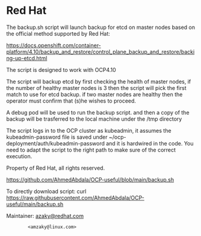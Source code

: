 # Red Hat

The backup.sh script will launch backup for etcd on master nodes based on the official method supported by Red Hat:

https://docs.openshift.com/container-platform/4.10/backup_and_restore/control_plane_backup_and_restore/backing-up-etcd.html

The script is designed to work with OCP4.10

The script will backup etcd by first checking the health of master nodes, if the number of healthy master nodes is 3 then
the script will pick the first match to use for etcd backup. if two master nodes are healthy then the operator must confirm
that (s)he wishes to proceed.

A debug pod will be used to run the backup script. and then a copy of the backup will be trasferred to the local machine
under the /tmp directory

The script logs in to the OCP cluster as kubeadmin, it assumes the kubeadmin-password file is saved under
~/ocp-deployment/auth/kubeadmin-password and it is hardwired in the code. You need to adapt the script to the right path
to make sure of the correct execution.

Property of Red Hat, all rights reserved.

https://github.com/AhmedAbdala/OCP-useful/blob/main/backup.sh

To directly download script: curl https://raw.githubusercontent.com/AhmedAbdala/OCP-useful/main/backup.sh

Maintainer: <azaky@redhat.com> 

            <amzaky@linux.com>
